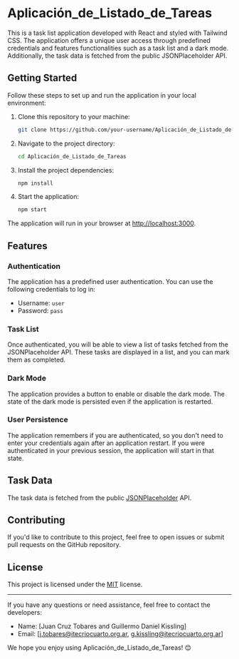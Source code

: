
# Aplicación_de_Listado_de_Tareas

This is a task list application developed with React and styled with Tailwind CSS. The application offers a unique user access through predefined credentials and features functionalities such as a task list and a dark mode. Additionally, the task data is fetched from the public JSONPlaceholder API.

## Getting Started

Follow these steps to set up and run the application in your local environment:

1. Clone this repository to your machine:
   ```bash
   git clone https://github.com/your-username/Aplicación_de_Listado_de_Tareas.git
   ```

2. Navigate to the project directory:
   ```bash
   cd Aplicación_de_Listado_de_Tareas
   ```

3. Install the project dependencies:
   ```bash
   npm install
   ```

4. Start the application:
   ```bash
   npm start
   ```

The application will run in your browser at [http://localhost:3000](http://localhost:3000).

## Features

### Authentication
The application has a predefined user authentication. You can use the following credentials to log in:
- Username: `user`
- Password: `pass`

### Task List
Once authenticated, you will be able to view a list of tasks fetched from the JSONPlaceholder API. These tasks are displayed in a list, and you can mark them as completed.

### Dark Mode
The application provides a button to enable or disable the dark mode. The state of the dark mode is persisted even if the application is restarted.

### User Persistence
The application remembers if you are authenticated, so you don't need to enter your credentials again after an application restart. If you were authenticated in your previous session, the application will start in that state.

## Task Data
The task data is fetched from the public [JSONPlaceholder](https://jsonplaceholder.typicode.com/todos) API.

## Contributing
If you'd like to contribute to this project, feel free to open issues or submit pull requests on the GitHub repository.

## License
This project is licensed under the [MIT](LICENSE) license.

---

If you have any questions or need assistance, feel free to contact the developers:
- Name: [Juan Cruz Tobares and Guillermo Daniel Kissling]
- Email: [j.tobares@itecriocuarto.org.ar, g.kissling@itecriocuarto.org.ar]

We hope you enjoy using Aplicación_de_Listado_de_Tareas! 😊
